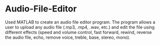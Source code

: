 # Audio-File-Editor
Used MATLAB to create an audio file editor program. The program allows a user to upload any audio file (.mp3, .mp4, .wav, etc.) and edit the file using different effects (speed and volume control, fast forward, rewind, reverse the audio file, echo, remove voice, treble, base, stereo, mono).
